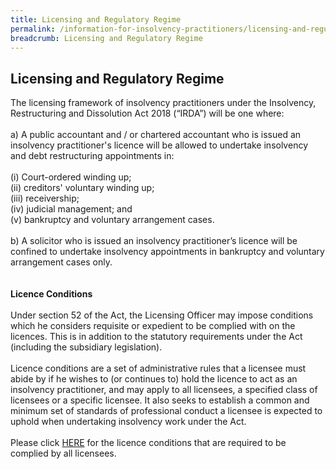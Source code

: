 ```yaml
---
title: Licensing and Regulatory Regime
permalink: /information-for-insolvency-practitioners/licensing-and-regulatory-regime/
breadcrumb: Licensing and Regulatory Regime
---
```

**Licensing and Regulatory Regime**
---
The licensing framework of insolvency practitioners under the Insolvency, Restructuring and Dissolution Act 2018 (“IRDA”) will be one where:
<br><br>
a)	A public accountant and / or chartered accountant who is issued an insolvency practitioner's licence will be allowed to undertake insolvency and debt restructuring appointments in:<br><br>
(i)  Court-ordered winding up;<br>
(ii) creditors' voluntary winding up;<br>
(iii) receivership;<br>
(iv) judicial management; and<br>
(v)  bankruptcy and voluntary arrangement cases.
<br><br>
b)	A solicitor who is issued an insolvency practitioner’s licence will be confined to undertake insolvency appointments in bankruptcy and voluntary arrangement cases only. 
<br><br><br>
**Licence Conditions**
<br><br>
Under section 52 of the Act, the Licensing Officer may impose conditions which he considers requisite or expedient to be complied with on the licences. This is in addition to the statutory requirements under the Act (including the subsidiary legislation).
<br><br>
Licence conditions are a set of administrative rules that a licensee must abide by if he wishes to (or continues to) hold the licence to act as an insolvency practitioner, and may apply to all licensees, a specified class of licensees or a specific licensee. It also seeks to establish a common and minimum set of standards of professional conduct a licensee is expected to uphold when undertaking insolvency work under the Act.
<br><br>
Please click <a href="/files/Licence Conditions on IP 300720.pdf" target="_blank">HERE</a> for the licence conditions that are required to be complied by all licensees. <br>